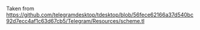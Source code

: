 Taken from https://github.com/telegramdesktop/tdesktop/blob/56fece62166a37d540bc92d7ecc4af1c63d67cb5/Telegram/Resources/scheme.tl
